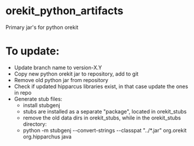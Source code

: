 # orekit_python_artifacts
Primary jar's for python orekit


# To update:
- Update branch name to version-X.Y
- Copy new python orekit jar to repository, add to git
- Remove old python jar from repository
- Check if updated hipparcus libraries exist, in that case update the ones in repo
- Generate stub files:
  - install stubgenj
  - stubs are installed as a separate "package", located in orekit_stubs
  - remove the old data dirs in orekit_stubs, while in the orekit_stubs directory:
  - python -m stubgenj --convert-strings --classpat "../*.jar" org.orekit  org.hipparchus java
